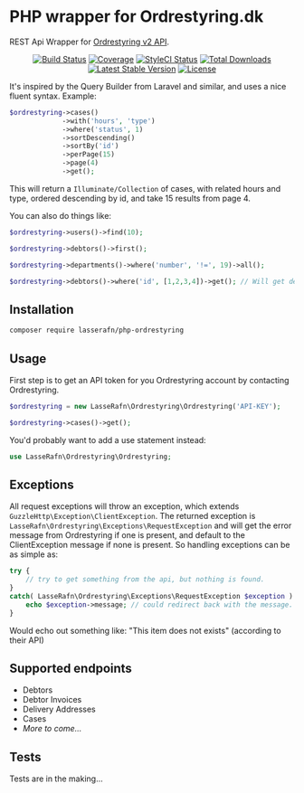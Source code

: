 # PHP wrapper for Ordrestyring.dk

REST Api Wrapper for [Ordrestyring v2 API](http://api.ordrestyring.dk). 

<p align="center"> 
<a href="https://travis-ci.org/LasseRafn/php-ordrestyring"><img src="https://img.shields.io/travis/LasseRafn/php-ordrestyring.svg?style=flat-square" alt="Build Status"></a>
<a href="https://coveralls.io/github/LasseRafn/php-ordrestyring"><img src="https://img.shields.io/coveralls/LasseRafn/php-ordrestyring.svg?style=flat-square" alt="Coverage"></a>
<a href="https://styleci.io/repos/79925909"><img src="https://styleci.io/repos/78973710/shield?branch=master" alt="StyleCI Status"></a>
<a href="https://packagist.org/packages/LasseRafn/php-ordrestyring"><img src="https://img.shields.io/packagist/dt/LasseRafn/php-ordrestyring.svg?style=flat-square" alt="Total Downloads"></a>
<a href="https://packagist.org/packages/LasseRafn/php-ordrestyring"><img src="https://img.shields.io/packagist/v/LasseRafn/php-ordrestyring.svg?style=flat-square" alt="Latest Stable Version"></a>
<a href="https://packagist.org/packages/LasseRafn/php-ordrestyring"><img src="https://img.shields.io/packagist/l/LasseRafn/php-ordrestyring.svg?style=flat-square" alt="License"></a>
</p>

It's inspired by the Query Builder from Laravel and similar, and uses a nice fluent syntax. Example: 

````php
$ordrestyring->cases()
             ->with('hours', 'type')
             ->where('status', 1)
             ->sortDescending()
             ->sortBy('id')
             ->perPage(15)
             ->page(4)
             ->get();
````

This will return a ``Illuminate/Collection`` of cases, with related hours and type, ordered descending by id, and take 15 results from page 4.

You can also do things like:
````php
$ordrestyring->users()->find(10);
````

````php
$ordrestyring->debtors()->first();
````

````php
$ordrestyring->departments()->where('number', '!=', 19)->all();
````

````php
$ordrestyring->debtors()->where('id', [1,2,3,4])->get(); // Will get debtors with id 1, 2, 3 and/or 4
````

## Installation

````bash
composer require lasserafn/php-ordrestyring
````

## Usage

First step is to get an API token for you Ordrestyring account by contacting Ordrestyring.

````php
$ordrestyring = new LasseRafn\Ordrestyring\Ordrestyring('API-KEY');

$ordrestyring->cases()->get();
````

You'd probably want to add a use statement instead:
````php
use LasseRafn\Ordrestyring\Ordrestyring;
````

## Exceptions

All request exceptions will throw an exception, which extends ``GuzzleHttp\Exception\ClientException``. The returned exception is ``LasseRafn\Ordrestyring\Exceptions\RequestException`` and will get the error message from Ordrestyring if one is present, and default to the ClientException message if none is present. So handling exceptions can be as simple as:

````php
try {
    // try to get something from the api, but nothing is found.
}
catch( LasseRafn\Ordrestyring\Exceptions\RequestException $exception ) {
    echo $exception->message; // could redirect back with the message.
}
````

Would echo out something like: "This item does not exists" (according to their API)

## Supported endpoints

- Debtors
- Debtor Invoices
- Delivery Addresses
- Cases
- _More to come..._

## Tests

Tests are in the making...